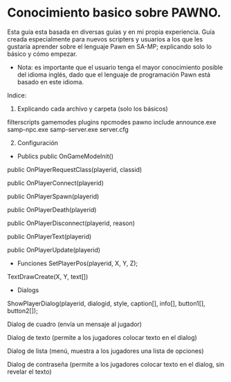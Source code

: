 # Conocimiento basico sobre PAWNO.

Esta guía esta basada en diversas guías y en mi propia experiencia. Guía creada especialmente para nuevos scripters y usuarios a los que les gustaría aprender sobre el lenguaje Pawn en SA-MP; explicando solo lo básico y cómo empezar.

* Nota: es importante que el usuario tenga el mayor conocimiento posible del idioma inglés, dado que el lenguaje de programación Pawn está basado en este idioma.

Indice:
1. Explicando cada archivo y carpeta (solo los básicos)

filterscripts
gamemodes
plugins
npcmodes
pawno
include
announce.exe
samp-npc.exe
samp-server.exe
server.cfg


2. Configuración

* Publics
public OnGameModeInit()

public OnPlayerRequestClass(playerid, classid)

public OnPlayerConnect(playerid)

public OnPlayerSpawn(playerid)

public OnPlayerDeath(playerid)

public OnPlayerDisconnect(playerid, reason)

public OnPlayerText(playerid)

public OnPlayerUpdate(playerid)

* Funciones
SetPlayerPos(playerid, X, Y, Z);

TextDrawCreate(X, Y, text[])

* Dialogs

ShowPlayerDialog(playerid, dialogid, style, caption[], info[], button1[], button2[]);

Dialog de cuadro (envía un mensaje al jugador)

Dialog de texto (permite a los jugadores colocar texto en el dialog)

Dialog de lista (menú, muestra a los jugadores una lista de opciones)

Dialog de contraseña (permite a los jugadores colocar texto en el dialog, sin revelar el texto)


















